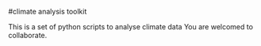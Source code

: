 #climate analysis toolkit


This is a set of python scripts to analyse climate data
You are welcomed to collaborate.




